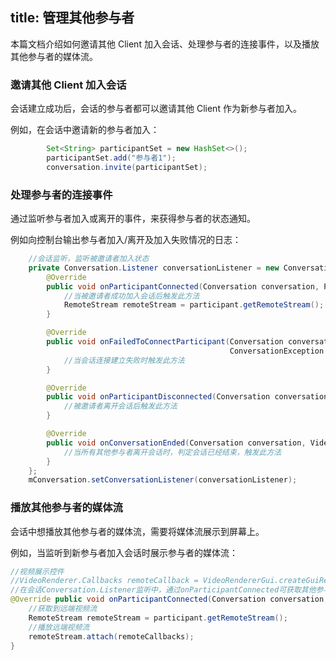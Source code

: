 ﻿
title: 管理其他参与者
---

本篇文档介绍如何邀请其他 Client 加入会话、处理参与者的连接事件，以及播放其他参与者的媒体流。

### 邀请其他 Client 加入会话

会话建立成功后，会话的参与者都可以邀请其他 Client 作为新参与者加入。

例如，在会话中邀请新的参与者加入：

```java
        Set<String> participantSet = new HashSet<>();
        participantSet.add("参与者1");
        conversation.invite(participantSet);

```

### 处理参与者的连接事件

通过监听参与者加入或离开的事件，来获得参与者的状态通知。

例如向控制台输出参与者加入/离开及加入失败情况的日志：

```java
    //会话监听，监听被邀请者加入状态
    private Conversation.Listener conversationListener = new Conversation.Listener() {
        @Override
        public void onParticipantConnected(Conversation conversation, Participant participant) {
            //当被邀请者成功加入会话后触发此方法
            RemoteStream remoteStream = participant.getRemoteStream();
        }

        @Override
        public void onFailedToConnectParticipant(Conversation conversation, Participant participant,
                                                 ConversationException exception) {
            //当会话连接建立失败时触发此方法
        }

        @Override
        public void onParticipantDisconnected(Conversation conversation, Participant participant) {
            //被邀请者离开会话后触发此方法
        }

        @Override
        public void onConversationEnded(Conversation conversation, VideoException exception) {
            //当所有其他参与者离开会话时，判定会话已经结束，触发此方法
        }
    };
    mConversation.setConversationListener(conversationListener);

```

### 播放其他参与者的媒体流

会话中想播放其他参与者的媒体流，需要将媒体流展示到屏幕上。

例如，当监听到新参与者加入会话时展示参与者的媒体流：

```java
//视频展示控件
//VideoRenderer.Callbacks remoteCallback = VideoRendererGui.createGuiRenderer(50, 75, 25, 25, RendererCommon.ScalingType.SCALE_ASPECT_FILL, false);
//在会话Conversation.Listener监听中，通过onParticipantConnected可获取其他参与者的媒体流
@Override public void onParticipantConnected(Conversation conversation, Participant participant) { 
    //获取到远端视频流  
    RemoteStream remoteStream = participant.getRemoteStream();  
    //播放远端视频流  
    remoteStream.attach(remoteCallbacks); 
}
```

